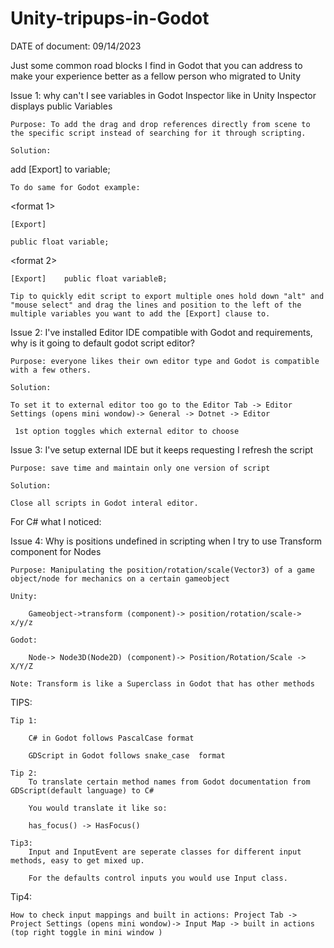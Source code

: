 # Unity-tripups-in-Godot


DATE of document: 09/14/2023

Just some common road blocks I find in Godot that you can address to make your experience better as a fellow person who migrated to Unity

Issue 1: why can't I see variables in Godot Inspector like in Unity Inspector displays public Variables
   
	Purpose: To add the drag and drop references directly from scene to the specific script instead of searching for it through scripting.

	Solution:

 add [Export] to variable;
 
	To do same for Godot example:

<format 1>

	[Export]
 
	public float variable;
<format 2>

	[Export]	public float variableB;
 
	Tip to quickly edit script to export multiple ones hold down "alt" and "mouse select" and drag the lines and position to the left of the multiple variables you want to add the [Export] clause to. 

Issue 2: I've installed  Editor IDE compatible with Godot and requirements, why is it going to default godot script editor?
   
	Purpose: everyone likes their own editor type and Godot is compatible with a few others.

	Solution:

	To set it to external editor too go to the Editor Tab -> Editor Settings (opens mini wondow)-> General -> Dotnet -> Editor

	 1st option toggles which external editor to choose 

Issue 3: I've setup external IDE but it keeps requesting I refresh the script
   
	Purpose: save time and maintain only one version of script

	Solution:

	Close all scripts in Godot interal editor.


For C# what I noticed:

Issue 4: Why is positions undefined in scripting when I try to use Transform component for Nodes
   
	Purpose: Manipulating the position/rotation/scale(Vector3) of a game object/node for mechanics on a certain gameobject

	Unity:

		Gameobject->transform (component)-> position/rotation/scale-> x/y/z
  
	Godot:

		Node-> Node3D(Node2D) (component)-> Position/Rotation/Scale -> X/Y/Z
  
	Note: Transform is like a Superclass in Godot that has other methods



TIPS:

	Tip 1: 

		C# in Godot follows PascalCase format 

		GDScript in Godot follows snake_case  format

	Tip 2:
		To translate certain method names from Godot documentation from GDScript(default language) to C#

		You would translate it like so:

		has_focus() -> HasFocus()

	Tip3: 
		Input and InputEvent are seperate classes for different input methods, easy to get mixed up. 

		For the defaults control inputs you would use Input class.

Tip4: 

	How to check input mappings and built in actions: Project Tab -> Project Settings (opens mini wondow)-> Input Map -> built in actions (top right toggle in mini window )
